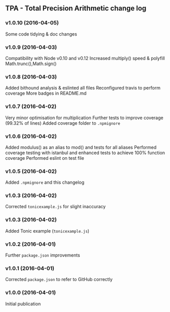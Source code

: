 ## TPA - Total Precision Arithmetic change log

### v1.0.10 (2016-04-05)
Some code tidying & doc changes

### v1.0.9 (2016-04-03)
Compatibility with Node v0.10 and v0.12
Increased multiply() speed & polyfill Math.trunc(),Math.sign()

### v1.0.8 (2016-04-03)
Added bithound analysis & eslinted all files
Reconfigured travis to perform coverage
More badges in README.md

### v1.0.7 (2016-04-02)
Very minor optimisation for multiplication
Further tests to improve coverage (99.32% of lines)
Added coverage folder to `.npmignore`

### v1.0.6 (2016-04-02)

Added modulus() as an alias to mod() and tests for all aliases
Performed coverage testing with istanbul and enhanced tests to achieve 100% function coverage
Performed eslint on test file

### v1.0.5 (2016-04-02)

Added `.npmignore` and this changelog

### v1.0.3 (2016-04-02)

Corrected `tonicexample.js` for slight inaccuracy

### v1.0.3 (2016-04-02)

Added Tonic example (`tonicexample.js`)

### v1.0.2 (2016-04-01)

Further `package.json` improvements

### v1.0.1 (2016-04-01)

Corrected `package.json` to refer to GitHub correctly

### v1.0.0 (2016-04-01)

Initial publication
